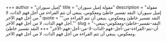 +++
author = "إميل سيوران"
title = "مقولة إميل سيوران"
description = "مقولة إميل سيوران: النقد تفسير خاطئ ومعكوس، ينبغي أن تتم القراءة من أجل فهم الذات، لا من أجل فهم الآخر."
quote = '''النقد تفسير خاطئ ومعكوس، ينبغي أن تتم القراءة من أجل فهم الذات، لا من أجل فهم الآخر.'''
slug = "النقد-تفسير-خاطئ-ومعكوس-ينبغي-أن-تتم-القراءة-من-أجل-فهم-الذات-لا-من-أجل-فهم-الآخر"
+++
النقد تفسير خاطئ ومعكوس، ينبغي أن تتم القراءة من أجل فهم الذات، لا من أجل فهم الآخر.
